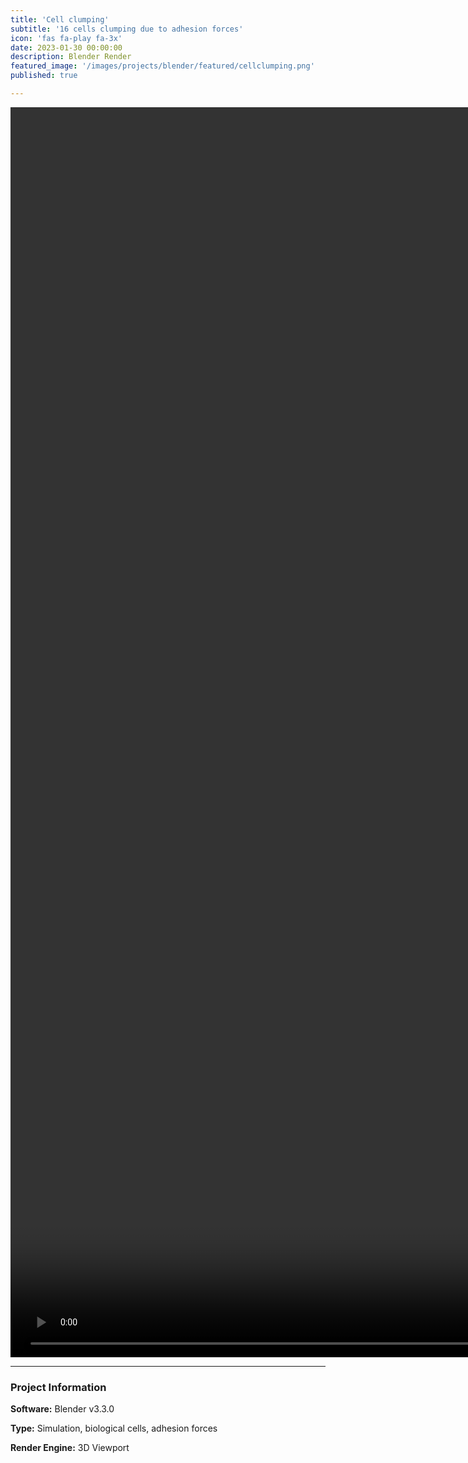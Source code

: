 ```yaml
---
title: 'Cell clumping'
subtitle: '16 cells clumping due to adhesion forces'
icon: 'fas fa-play fa-3x'
date: 2023-01-30 00:00:00
description: Blender Render
featured_image: '/images/projects/blender/featured/cellclumping.png'
published: true

---
```


<video style="width:50vh; height:50vh;" controls loop autoplay>
    <source src="/images/projects/blender/full_size/cellclumping.mp4" type="video/mp4">
</video>

---

### Project Information

**Software:** Blender v3.3.0

**Type:** Simulation, biological cells, adhesion forces

**Render Engine:** 3D Viewport